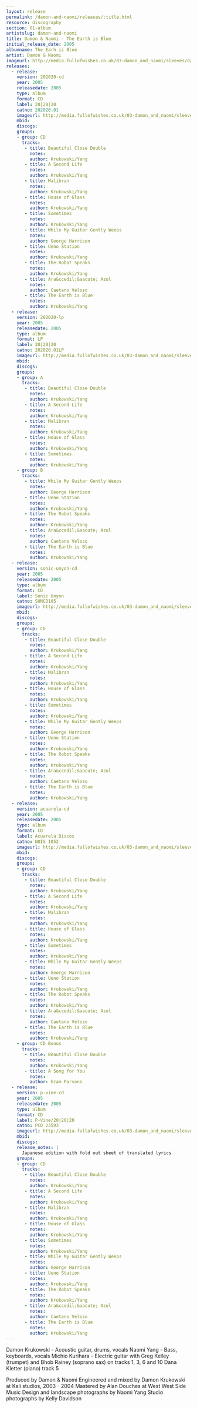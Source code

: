 ```yaml
---
layout: release
permalink: /damon-and-naomi/releases/:title.html
resource: discography
section: 01-album
artistslug: damon-and-naomi
title: Damon & Naomi - The Earth is Blue
initial_release_date: 2005
albumname: The Earh is Blue
artist: Damon & Naomi
imageurl: http://media.fullofwishes.co.uk/03-damon_and_naomi/sleeves/dan_theearthisblue.jpg
releases:
  - release: 
    version: 202020-cd
    year: 2005
    releasedate: 2005
    type: album
    format: CD
    label: 20|20|20
    catno: 202020.01
    imageurl: http://media.fullofwishes.co.uk/03-damon_and_naomi/sleeves/dan_theearthisblue.jpg
    mbid: 
    discogs: 
    groups:
    - group: CD
      tracks:
       - title: Beautiful Close Double
         notes: 
         author: Krukowski/Yang
       - title: A Second Life
         notes: 
         author: Krukowski/Yang
       - title: Malibran
         notes: 
         author: Krukowski/Yang
       - title: House of Glass
         notes: 
         author: Krukowski/Yang
       - title: Sometimes
         notes: 
         author: Krukowski/Yang
       - title: While My Guitar Gently Weeps
         notes: 
         author: George Harrison
       - title: Ueno Station
         notes: 
         author: Krukowski/Yang
       - title: The Robot Speaks
         notes: 
         author: Krukowski/Yang
       - title: Ara&ccedil;&aacute; Azul
         notes: 
         author: Caetano Veloso
       - title: The Earth is Blue
         notes: 
         author: Krukowski/Yang
  - release: 
    version: 202020-lp
    year: 2005
    releasedate: 2005
    type: album
    format: LP
    label: 20|20|20
    catno: 202020.01LP
    imageurl: http://media.fullofwishes.co.uk/03-damon_and_naomi/sleeves/dan_theearthisblue.jpg
    mbid: 
    discogs: 
    groups:
    - group: A
      tracks:
       - title: Beautiful Close Double
         notes: 
         author: Krukowski/Yang
       - title: A Second Life
         notes: 
         author: Krukowski/Yang
       - title: Malibran
         notes: 
         author: Krukowski/Yang
       - title: House of Glass
         notes: 
         author: Krukowski/Yang
       - title: Sometimes
         notes: 
         author: Krukowski/Yang
    - group: B
      tracks:
       - title: While My Guitar Gently Weeps
         notes: 
         author: George Harrison
       - title: Ueno Station
         notes: 
         author: Krukowski/Yang
       - title: The Robot Speaks
         notes: 
         author: Krukowski/Yang
       - title: Ara&ccedil;&aacute; Azul
         notes: 
         author: Caetano Veloso
       - title: The Earth is Blue
         notes: 
         author: Krukowski/Yang
  - release: 
    version: sonic-unyon-cd
    year: 2005
    releasedate: 2005
    type: album
    format: CD
    label: Sonic Unyon
    catno: SUNCD105
    imageurl: http://media.fullofwishes.co.uk/03-damon_and_naomi/sleeves/dan_theearthisblue.jpg
    mbid: 
    discogs: 
    groups:
    - group: CD
      tracks:
       - title: Beautiful Close Double
         notes: 
         author: Krukowski/Yang
       - title: A Second Life
         notes: 
         author: Krukowski/Yang
       - title: Malibran
         notes: 
         author: Krukowski/Yang
       - title: House of Glass
         notes: 
         author: Krukowski/Yang
       - title: Sometimes
         notes: 
         author: Krukowski/Yang
       - title: While My Guitar Gently Weeps
         notes: 
         author: George Harrison
       - title: Ueno Station
         notes: 
         author: Krukowski/Yang
       - title: The Robot Speaks
         notes: 
         author: Krukowski/Yang
       - title: Ara&ccedil;&aacute; Azul
         notes: 
         author: Caetano Veloso
       - title: The Earth is Blue
         notes: 
         author: Krukowski/Yang
  - release: 
    version: acuarela-cd
    year: 2005
    releasedate: 2005
    type: album
    format: CD
    label: Acuarela Discos
    catno: NOIS 1052
    imageurl: http://media.fullofwishes.co.uk/03-damon_and_naomi/sleeves/dan_theearthisblue.jpg
    mbid: 
    discogs: 
    groups:
    - group: CD
      tracks:
       - title: Beautiful Close Double
         notes: 
         author: Krukowski/Yang
       - title: A Second Life
         notes: 
         author: Krukowski/Yang
       - title: Malibran
         notes: 
         author: Krukowski/Yang
       - title: House of Glass
         notes: 
         author: Krukowski/Yang
       - title: Sometimes
         notes: 
         author: Krukowski/Yang
       - title: While My Guitar Gently Weeps
         notes: 
         author: George Harrison
       - title: Ueno Station
         notes: 
         author: Krukowski/Yang
       - title: The Robot Speaks
         notes: 
         author: Krukowski/Yang
       - title: Ara&ccedil;&aacute; Azul
         notes: 
         author: Caetano Veloso
       - title: The Earth is Blue
         notes: 
         author: Krukowski/Yang
    - group: CD Bonus
      tracks:
       - title: Beautiful Close Double
         notes: 
         author: Krukowski/Yang
       - title: A Song for You
         notes: 
         author: Gram Parsons
  - release: 
    version: p-vine-cd
    year: 2005
    releasedate: 2005
    type: album
    format: CD
    label: P-Vine/20|20|20
    catno: PCD 23593
    imageurl: http://media.fullofwishes.co.uk/03-damon_and_naomi/sleeves/dan_theearthisblue.jpg
    mbid: 
    discogs: 
    release_notes: |
      Japanese edition with fold out sheet of translated lyrics
    groups:
    - group: CD
      tracks:
       - title: Beautiful Close Double
         notes: 
         author: Krukowski/Yang
       - title: A Second Life
         notes: 
         author: Krukowski/Yang
       - title: Malibran
         notes: 
         author: Krukowski/Yang
       - title: House of Glass
         notes: 
         author: Krukowski/Yang
       - title: Sometimes
         notes: 
         author: Krukowski/Yang
       - title: While My Guitar Gently Weeps
         notes: 
         author: George Harrison
       - title: Ueno Station
         notes: 
         author: Krukowski/Yang
       - title: The Robot Speaks
         notes: 
         author: Krukowski/Yang
       - title: Ara&ccedil;&aacute; Azul
         notes: 
         author: Caetano Veloso
       - title: The Earth is Blue
         notes: 
         author: Krukowski/Yang
---
```

Damon Krukowski - Acoustic guitar, drums, vocals
Naomi Yang - Bass, keyboards, vocals
Michio Kurihara - Electric guitar
with
Greg Kelley (trumpet) and Bhob Rainey (soprano sax) on tracks 1, 3, 6 and 10
Dana Kletter (piano) track 5

Produced by Damon & Naomi
Engineered and mixed by Damon Krukowski at Kali studios, 2003 - 2004
Mastered by Alan Douches at West West Side Music
Design and landscape photographs by Naomi Yang
Studio photographs by Kelly Davidson